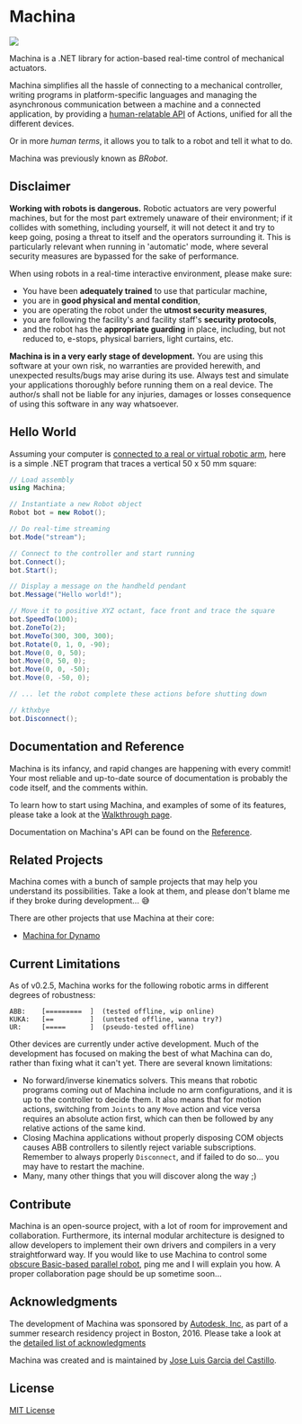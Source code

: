 # Machina

![](https://github.com/garciadelcastillo/Machina/blob/master/docs/brobot_banner_888x500.png)

Machina is a .NET library for action-based real-time control of mechanical actuators. 

Machina simplifies all the hassle of connecting to a mechanical controller, writing programs in platform-specific languages and managing the asynchronous communication between a machine and a connected application, by providing a [human-relatable API](https://github.com/garciadelcastillo/Machina/blob/master/docs/Reference.md) of Actions, unified for all the different devices.

Or in more _human terms_, it allows you to talk to a robot and tell it what to do. 

Machina was previously known as _BRobot_.

## Disclaimer

__Working with robots is dangerous.__ Robotic actuators are very powerful machines, but for the most part extremely unaware of their environment; if it collides with something, including yourself, it will not detect it and try to keep going, posing a threat to itself and the operators surrounding it. This is particularly relevant when running in 'automatic' mode, where several security measures are bypassed for the sake of performance.

When using robots in a real-time interactive environment, please make sure:
- You have been __adequately trained__ to use that particular machine,
- you are in __good physical and mental condition__,
- you are operating the robot under the __utmost security measures__,
- you are following the facility's and facility staff's __security protocols__,
- and the robot has the __appropriate guarding__ in place, including, but not reduced to, e-stops, physical barriers, light curtains, etc.

__Machina is in a very early stage of development.__ You are using this software at your own risk, no warranties are provided herewith, and unexpected results/bugs may arise during its use. Always test and simulate your applications thoroughly before running them on a real device. The author/s shall not be liable for any injuries, damages or losses consequence of using this software in any way whatsoever.


## Hello World

Assuming your computer is [connected to a real or virtual robotic arm](https://github.com/garciadelcastillo/Machina/blob/master/docs/Setting_up_RobotStudio.md), here is a simple .NET program that traces a vertical 50 x 50 mm square:

```csharp
// Load assembly
using Machina;

// Instantiate a new Robot object
Robot bot = new Robot();

// Do real-time streaming
bot.Mode("stream");

// Connect to the controller and start running
bot.Connect();
bot.Start();

// Display a message on the handheld pendant
bot.Message("Hello world!");

// Move it to positive XYZ octant, face front and trace the square
bot.SpeedTo(100);
bot.ZoneTo(2);
bot.MoveTo(300, 300, 300);
bot.Rotate(0, 1, 0, -90);
bot.Move(0, 0, 50);
bot.Move(0, 50, 0);
bot.Move(0, 0, -50);
bot.Move(0, -50, 0);

// ... let the robot complete these actions before shutting down

// kthxbye
bot.Disconnect();
```


## Documentation and Reference

Machina is its infancy, and rapid changes are happening with every commit! Your most reliable and up-to-date source of documentation is probably the code itself, and the comments within.

To learn how to start using Machina, and examples of some of its features, please take a look at the [Walkthrough page](https://github.com/garciadelcastillo/Machina/blob/master/docs/Walkthrough.md).

Documentation on Machina's API can be found on the [Reference](https://github.com/garciadelcastillo/Machina/blob/master/docs/Reference.md).


## Related Projects

Machina comes with a bunch of sample projects that may help you understand its possibilities. Take a look at them, and please don't blame me if they broke during development... :sweat_smile:

There are other projects that use Machina at their core:

- [Machina for Dynamo](https://github.com/garciadelcastillo/Machina-Dynamo)


## Current Limitations

As of v0.2.5, Machina works for the following robotic arms in different degrees of robustness:

```text
ABB:    [=========  ]  (tested offline, wip online)
KUKA:   [==         ]  (untested offline, wanna try?)
UR:     [=====      ]  (pseudo-tested offline)
```

Other devices are currently under active development.
Much of the development has focused on making the best of what Machina can do, rather than fixing what it can't yet. There are several known limitations:
- No forward/inverse kinematics solvers. This means that robotic programs coming out of Machina include no arm configurations, and it is up to the controller to decide them. It also means that for motion actions, switching from `Joints` to any `Move` action and vice versa requires an absolute action first, which can then be followed by any relative actions of the same kind.
- Closing Machina applications without properly disposing COM objects causes ABB controllers to silently reject variable subscriptions. Remember to always properly `Disconnect`, and if failed to do so... you may have to restart the machine.
- Many, many other things that you will discover along the way ;)


## Contribute

Machina is an open-source project, with a lot of room for improvement and collaboration. Furthermore, its internal modular architecture is designed to allow developers to implement their own drivers and compilers in a very straightforward way. If you would like to use Machina to control some [obscure Basic-based parallel robot](http://www.geva-roboter.at/files/rp_1adh_3adh_5adh_setup_and_maintenance.pdf), ping me and I will explain you how. A proper collaboration page should be up sometime soon...


## Acknowledgments

The development of Machina was sponsored by [Autodesk, Inc](https://www.autodesk.com/), as part of a summer research residency project in Boston, 2016. Please take a look at the [detailed list of acknowledgments](https://github.com/garciadelcastillo/Machina/blob/master/docs/Acknowledgments.md)

Machina was created and is maintained by [Jose Luis Garcia del Castillo](http://www.garciadelcastillo.es).


## License

[MIT License](https://github.com/garciadelcastillo/Machina/blob/master/LICENSE.md)
